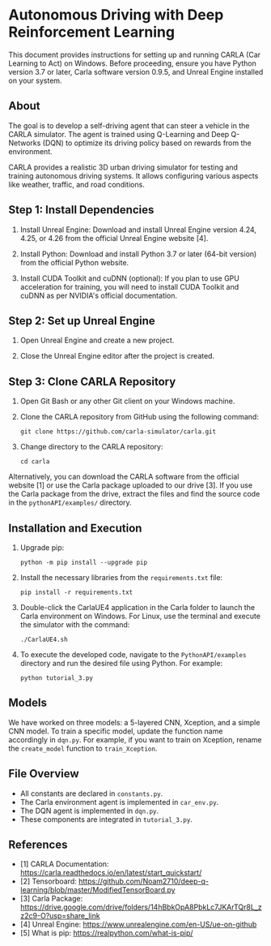 # Autonomous Driving with Deep Reinforcement Learning

This document provides instructions for setting up and running CARLA (Car Learning to Act) on Windows. Before proceeding, ensure you have Python version 3.7 or later, Carla software version 0.9.5, and Unreal Engine installed on your system.

## About
The goal is to develop a self-driving agent that can steer a vehicle in the CARLA simulator. The agent is trained using Q-Learning and Deep Q-Networks (DQN) to optimize its driving policy based on rewards from the environment.

CARLA provides a realistic 3D urban driving simulator for testing and training autonomous driving systems. It allows configuring various aspects like weather, traffic, and road conditions.

## Step 1: Install Dependencies

1. Install Unreal Engine: Download and install Unreal Engine version 4.24, 4.25, or 4.26 from the official Unreal Engine website [4].

2. Install Python: Download and install Python 3.7 or later (64-bit version) from the official Python website.

3. Install CUDA Toolkit and cuDNN (optional): If you plan to use GPU acceleration for training, you will need to install CUDA Toolkit and cuDNN as per NVIDIA's official documentation.

## Step 2: Set up Unreal Engine

1. Open Unreal Engine and create a new project.

2. Close the Unreal Engine editor after the project is created.

## Step 3: Clone CARLA Repository

1. Open Git Bash or any other Git client on your Windows machine.

2. Clone the CARLA repository from GitHub using the following command:
   ```
   git clone https://github.com/carla-simulator/carla.git
   ```

3. Change directory to the CARLA repository:
   ```
   cd carla
   ```

Alternatively, you can download the CARLA software from the official website [1] or use the Carla package uploaded to our drive [3]. If you use the Carla package from the drive, extract the files and find the source code in the `pythonAPI/examples/` directory.

## Installation and Execution

1. Upgrade pip:
   ```
   python -m pip install --upgrade pip
   ```

2. Install the necessary libraries from the `requirements.txt` file:
   ```
   pip install -r requirements.txt
   ```

3. Double-click the CarlaUE4 application in the Carla folder to launch the Carla environment on Windows. For Linux, use the terminal and execute the simulator with the command:
   ```
   ./CarlaUE4.sh
   ```

4. To execute the developed code, navigate to the `PythonAPI/examples` directory and run the desired file using Python. For example:
   ```
   python tutorial_3.py
   ```

## Models

We have worked on three models: a 5-layered CNN, Xception, and a simple CNN model. To train a specific model, update the function name accordingly in `dqn.py`. For example, if you want to train on Xception, rename the `create_model` function to `train_Xception`.

## File Overview

- All constants are declared in `constants.py`.
- The Carla environment agent is implemented in `car_env.py`.
- The DQN agent is implemented in `dqn.py`.
- These components are integrated in `tutorial_3.py`.

## References

- [1] CARLA Documentation: https://carla.readthedocs.io/en/latest/start_quickstart/
- [2] Tensorboard: https://github.com/Noam2710/deep-q-learning/blob/master/ModifiedTensorBoard.py
- [3] Carla Package: https://drive.google.com/drive/folders/14hBbkOpA8PbkLc7JKArTQr8L_zz2c9-O?usp=share_link
- [4] Unreal Engine: https://www.unrealengine.com/en-US/ue-on-github
- [5] What is pip: https://realpython.com/what-is-pip/

